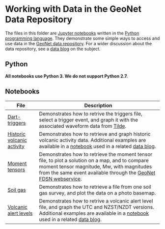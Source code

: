 # Working with Data in the GeoNet Data Repository

The files in this folder are [Jupyter notebooks](https://jupyter.org/) written in the [Python programming language](https://www.python.org/). They demonstrate some simple ways to access and use data in the [GeoNet data repository](https://github.com/GeoNet/data/data-repo). For a wider discussion about the data repository, see a [data blog](https://www.geonet.org.nz/news/4qmVUyQIzpp2f00JuyKQ1Q) on the subject.

## Python ##

**All notebooks use Python 3. We do not support Python 2.7.**

## Notebooks ##

| File | Description |
|------|-------------|
| [Dart-triggers](./data_repo_dart-triggers.ipynb) | Demonstrates how to retrive the triggers file, select a trigger event, and graph it with the associated waveform data from [Tilde](https://tilde.geonet.org.nz/). |
| [Historic volcanic activity](./data-repo_historic-volcanic-activity.ipynb) | Demonstrates how to retrieve and graph historic volcanic activity data. Additional examples are available in a [notebook](https://github.com/GeoNet/data-tutorials/tree/main/Data_Blog/blog_05_visualize_eruption_catalogue) used in a related [data blog](https://www.geonet.org.nz/news/2DMtHEzmma5EqfMWmMvhjy). |
| [Moment tensors](./data-repo_moment-tensors.ipynb) | Demonstrates how to retrieve the moment tensor file, to plot a solution on a map, and to compare moment tensor magnitude, Mw, with magnitudes from the same event available through the [GeoNet FDSN webservice](https://www.geonet.org.nz/data/access/FDSN). |
| [Soil gas](./data_repo_soil-gas.ipynb) | Demonstrates how to retrieve a file from one soil gas survey, and plot the data on a photo basemap.|
| [Volcanic alert levels](./data_repo_volcanic-alert-levels.ipynb) | Demonstrates how to retrive a volcanic alert level file, and graph the UTC and NZST/NZDT versions. Additional examples are available in a [notebook](https://github.com/GeoNet/data-tutorials/tree/main/Data_Blog/blog_01_val) used in a related [data blog](https://www.geonet.org.nz/news/3fN5Mbo0RFkS8Bm0CmYcSl).|
